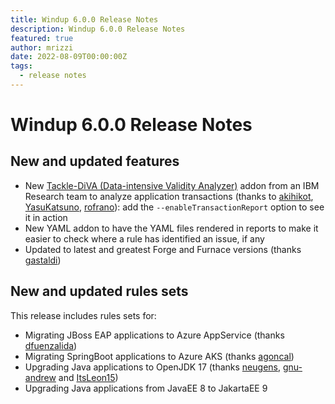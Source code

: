 ```yaml
---
title: Windup 6.0.0 Release Notes
description: Windup 6.0.0 Release Notes
featured: true
author: mrizzi
date: 2022-08-09T00:00:00Z
tags:
  - release notes
---
```

# Windup 6.0.0 Release Notes

## New and updated features

* New [Tackle-DiVA (Data-intensive Validity Analyzer)](https://github.com/konveyor/tackle-diva) addon from an IBM Research team to analyze application transactions (thanks to [akihikot](https://github.com/akihikot), [YasuKatsuno](https://github.com/YasuKatsuno), [rofrano](https://github.com/rofrano)): add the `--enableTransactionReport` option to see it in action
* New YAML addon to have the YAML files rendered in reports to make it easier to check where a rule has identified an issue, if any
* Updated to latest and greatest Forge and Furnace versions (thanks [gastaldi](https://github.com/gastaldi))

## New and updated rules sets

This release includes rules sets for:

* Migrating JBoss EAP applications to Azure AppService (thanks [dfuenzalida](https://github.com/dfuenzalida))
* Migrating SpringBoot applications to Azure AKS (thanks [agoncal](https://github.com/agoncal))
* Upgrading Java applications to OpenJDK 17 (thanks [neugens](https://github.com/neugens), [gnu-andrew](https://github.com/gnu-andrew) and [ItsLeon15](https://github.com/ItsLeon15))
* Upgrading Java applications from JavaEE 8 to JakartaEE 9
